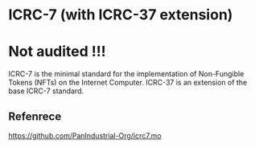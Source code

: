 # ICRC-7 (with ICRC-37 extension)

# <h1> Not audited !!! </h1>

ICRC-7 is the minimal standard for the implementation of Non-Fungible Tokens (NFTs) on the Internet Computer.
ICRC-37 is an extension of the base ICRC-7 standard. 

## Refenrece

https://github.com/PanIndustrial-Org/icrc7.mo